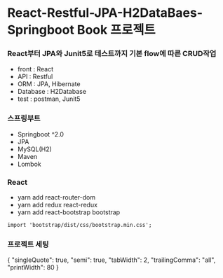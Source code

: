 # React-Restful-JPA-H2DataBaes-Springboot Book 프로젝트
### React부터 JPA와 Junit5로 테스트까지 기본 flow에 따른 CRUD작업 
- front : React
- API : Restful
- ORM : JPA, Hibernate
- Database : H2Database
- test : postman, Junit5

### 스프링부트

- Springboot ^2.0
- JPA
- MySQL(H2)
- Maven
- Lombok

### React

- yarn add react-router-dom
- yarn add redux react-redux
- yarn add react-bootstrap bootstrap

```txt
import 'bootstrap/dist/css/bootstrap.min.css';
```

### 프로젝트 세팅

{
"singleQuote": true,
"semi": true,
"tabWidth": 2,
"trailingComma": "all",
"printWidth": 80
}
